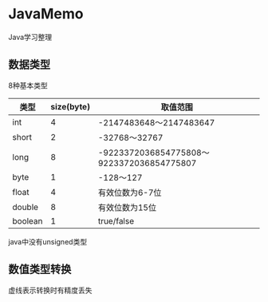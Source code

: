# JavaMemo

Java学习整理

## 数据类型

8种基本类型

| 类型      | size(byte) | 取值范围                |
| --------- | ---------- | ----------------------- |
| int       | 4          | -2147483648～2147483647 |
| short     | 2          | -32768～32767           |
| long      | 8          | -9223372036854775808～9223372036854775807 |
| byte      | 1          | -128～127               |
| float     | 4          | 有效位数为6-7位         |
| double    | 8          | 有效位数为15位          |
| boolean   | 1          | true/false              |
java中没有unsigned类型

## 数值类型转换

虚线表示转换时有精度丢失
